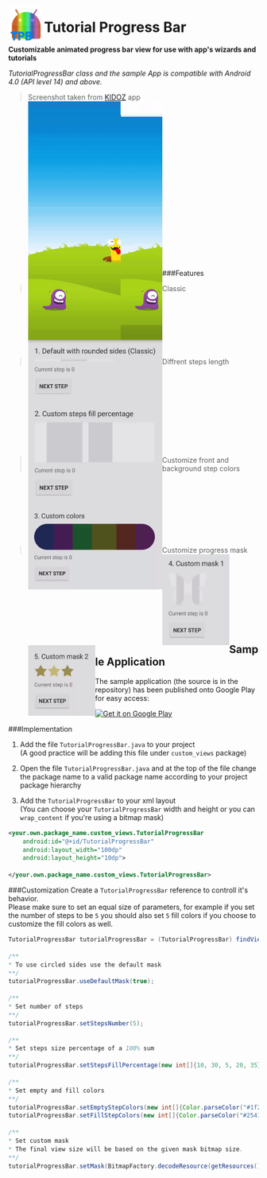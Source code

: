 <a href="url"><img src="https://github.com/RonyBrosh/TutorialProgressBar/blob/master/Graphics/ic_launcher.png" align="left" height="72" width="72" ></a>

Tutorial Progress Bar
=================================
**Customizable animated progress bar view for use with app's wizards and tutorials**


*TutorialProgressBar class and the sample App is compatible with Android 4.0 (API level 14) and above.*

> Screenshot taken from [KIDOZ](https://play.google.com/store/apps/details?id=com.kidoz) app </br>
<a href="url"><img src="https://github.com/RonyBrosh/TutorialProgressBar/blob/master/Graphics/kidoz_demo.gif" align="left" height="480" width="270" ></a>

</br></br></br></br></br></br></br></br></br></br></br></br></br></br></br></br></br></br></br>
###Features
> Classic </br>
<a href="url"><img src="https://github.com/RonyBrosh/TutorialProgressBar/blob/master/Graphics/demo_1.gif" align="left" height="126.4" width="270" ></a>

</br></br></br></br></br></br>

> Diffrent steps length </br>
<a href="url"><img src="https://github.com/RonyBrosh/TutorialProgressBar/blob/master/Graphics/demo_2.gif" align="left" height="203.3" width="270" ></a>

</br></br></br></br></br></br></br></br></br>

> Customize front and background step colors </br>
<a href="url"><img src="https://github.com/RonyBrosh/TutorialProgressBar/blob/master/Graphics/demo_3.gif" align="left" height="172.5" width="270" ></a>

</br></br></br></br></br></br></br>

> Customize progress mask </br>
<a href="url"><img src="https://github.com/RonyBrosh/TutorialProgressBar/blob/master/Graphics/demo_4.gif" align="left" height="183.2" width="135" ></a>
<a href="url"><img src="https://github.com/RonyBrosh/TutorialProgressBar/blob/master/Graphics/demo_5.gif" align="left" height="142.3" width="135" ></a>

</br></br></br></br></br></br></br></br>

## Sample Application
The sample application (the source is in the repository) has been published onto Google Play for easy access:

[![Get it on Google Play](http://www.android.com/images/brand/get_it_on_play_logo_small.png)](http://play.google.com/store/apps/details?id=com.ronybrosh.tutorialprogressbar)

###Implementation
1. Add the file `TutorialProgressBar.java` to your project</br>
(A good practice will be adding this file under `custom_views` package)

2. Open the file `TutorialProgressBar.java` and at the top of the file change the package name to a valid package name according to your project package hierarchy

3. Add the `TutorialProgressBar` to your xml layout</br>
(You can choose your `TutorialProgressBar` width and height or you can `wrap_content` if you're using a bitmap mask)

```xml
<your.own.package_name.custom_views.TutorialProgressBar
	android:id="@+id/TutorialProgressBar"
	android:layout_width="100dp"
	android:layout_height="10dp">
    	
</your.own.package_name.custom_views.TutorialProgressBar>
```

###Customization
Create a `TutorialProgressBar` reference to controll it's behavior.</br>
Please make sure to set an equal size of parameters, for example if you set the number of steps to be `5` you should also set `5` fill colors if you choose to customize the fill colors as well.

```java
TutorialProgressBar tutorialProgressBar = (TutorialProgressBar) findViewById(R.id.TutorialProgressBar);

/** 
* To use circled sides use the default mask
**/
tutorialProgressBar.useDefaultMask(true);

/** 
* Set number of steps
**/
tutorialProgressBar.setStepsNumber(5);

/** 
* Set steps size percentage of a 100% sum
**/
tutorialProgressBar.setStepsFillPercentage(new int[]{10, 30, 5, 20, 35});

/** 
* Set empty and fill colors
**/
tutorialProgressBar.setEmptyStepColors(new int[]{Color.parseColor("#1f2a55"), Color.parseColor("#451f55")});
tutorialProgressBar.setFillStepColors(new int[]{Color.parseColor("#2541b0"), Color.parseColor("#761f9a")});

/** 
* Set custom mask
* The final view size will be based on the given mask bitmap size. 
**/
tutorialProgressBar.setMask(BitmapFactory.decodeResource(getResources(), R.drawable.custom_mask));

```
